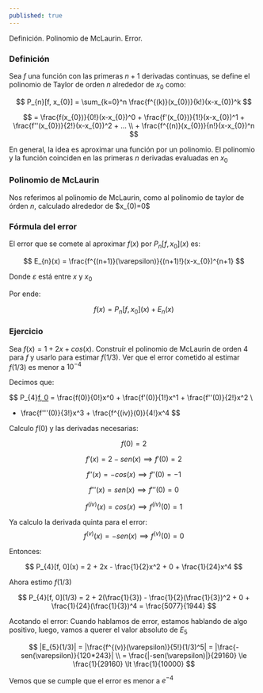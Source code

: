 ```yaml
---
published: true
---
```

Definición. Polinomio de McLaurin. Error.

### Definición

Sea $f$ una función con las primeras $n+1$ derivadas continuas, se define el polinomio de Taylor de orden $n$ alrededor de $x_{0}$ como:

$$ P_{n}[f, x_{0}] = \sum_{k=0}^n \frac{f^{(k)}(x_{0})}{k!}(x-x_{0})^k $$

$$ = \frac{f(x_{0})}{0!}(x-x_{0})^0 + \frac{f'(x_{0})}{1!}(x-x_{0})^1 + \frac{f''(x_{0})}{2!}(x-x_{0})^2 + ... \\ + \frac{f^{(n)}(x_{0})}{n!}(x-x_{0})^n $$

En general, la idea es aproximar una función por un polinomio.
El polinomio y la función coinciden en las primeras $n$ derivadas evaluadas en $x_{0}$

### Polinomio de McLaurin

Nos referimos al polinomio de McLaurin, como al polinomio de taylor de órden $n$, calculado alrededor de $x_{0)=0$

### Fórmula del error

El error que se comete al aproximar $f(x)$ por $P_{n}[f, x_{0}](x)$ es:

$$ E_{n}(x) = \frac{f^{(n+1)}(\varepsilon)}{(n+1)!}(x-x_{0})^{n+1} $$

Donde $\varepsilon$ está entre $x$ y $x_{0}$

Por ende:

$$ f(x)= P_{n}[f, x_{0}](x) + E_{n}(x) $$

### Ejercicio

Sea $f(x)=1+2x+cos(x)$. Construír el polinomio de McLaurin de orden 4 para $f$ y usarlo para estimar $f(1/3)$. Ver que el error cometido al estimar $f(1/3)$ es menor a $10^{-4}$

Decimos que:

$$ P_{4}[f, 0](x) = \frac{f(0)}{0!}x^0 + \frac{f'(0)}{1!}x^1 + \frac{f''(0)}{2!}x^2 \\
+ \frac{f'''(0)}{3!}x^3 + \frac{f^{(iv)}(0)}{4!}x^4 $$

Calculo $f(0)$ y las derivadas necesarias:

$$ f(0)=2 $$

$$ f'(x)=2-sen(x) \implies f'(0)=2 $$

$$ f''(x)=-cos(x) \implies f''(0)=-1 $$

$$ f'''(x)=sen(x) \implies f'''(0)=0 $$

$$ f^{(iv)}(x)=cos(x) \implies f^{(iv)}(0)=1 $$

Ya calculo la derivada quinta para el error:
$$ f^{(v)}(x)=-sen(x) \implies f^{(v)}(0)=0 $$

Entonces:

$$ P_{4}[f, 0](x) = 2 + 2x - \frac{1}{2}x^2 + 0 + \frac{1}{24}x^4 $$

Ahora estimo $f(1/3)$

$$ P_{4}[f, 0](1/3) = 2 + 2(\frac{1}{3}) - \frac{1}{2}(\frac{1}{3})^2 + 0 + \frac{1}{24}(\frac{1}{3})^4 = \frac{5077}{1944} $$

Acotando el error:
Cuando hablamos de error, estamos hablando de algo positivo, luego, vamos a querer el valor absoluto de $E_{5}$

$$ |E_{5}(1/3)| = |\frac{f^{(v)}(\varepsilon)}{5!}(1/3)^5| = |\frac{-sen(\varepsilon)}{120*243}| \\
= \frac{|-sen(\varepsilon)|}{29160} \le \frac{1}{29160} \lt \frac{1}{10000} $$

Vemos que se cumple que el error es menor a $e^{-4}$
















